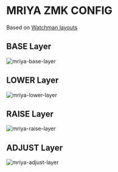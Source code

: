 # MRIYA ZMK CONFIG

Based on [Watchman layouts](https://github.com/aroum/Watchman-layouts)

## BASE Layer
![mriya-base-layer](https://github.com/themaxbang/mriya-zmk-config/blob/master/images/mriya-base-layer.png)

## LOWER Layer
![mriya-lower-layer](https://github.com/themaxbang/mriya-zmk-config/blob/master/images/mriya-lower-layer.png)

## RAISE Layer
![mriya-raise-layer](https://github.com/themaxbang/mriya-zmk-config/blob/master/images/mriya-raise-layer.png)

## ADJUST Layer
![mriya-adjust-layer](https://github.com/themaxbang/mriya-zmk-config/blob/master/images/mriya-adjust-layer.png)